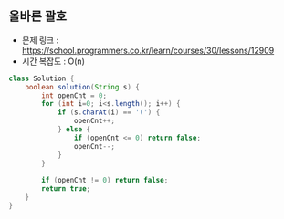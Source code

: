 ## 올바른 괄호
* 문제 링크 : https://school.programmers.co.kr/learn/courses/30/lessons/12909
* 시간 복잡도 : O(n)
```java
class Solution {
    boolean solution(String s) {
        int openCnt = 0;
        for (int i=0; i<s.length(); i++) {
            if (s.charAt(i) == '(') {
                openCnt++;
            } else {
                if (openCnt <= 0) return false;
                openCnt--;
            }
        }
        
        if (openCnt != 0) return false;
        return true;
    }
}
```
